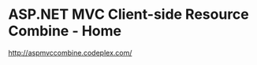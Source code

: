 <!--
id: 196196403
link: http://kevinisom.info/post/196196403/asp-net-mvc-client-side-resource-combine-home
slug: asp-net-mvc-client-side-resource-combine-home
date: Fri Sep 25 2009 12:31:06 GMT+1200 (NZST)
raw: {"blog_name":"kevinisom","id":196196403,"post_url":"http://kevinisom.info/post/196196403/asp-net-mvc-client-side-resource-combine-home","slug":"asp-net-mvc-client-side-resource-combine-home","type":"link","date":"2009-09-25 00:31:06 GMT","timestamp":1253838666,"state":"published","format":"html","reblog_key":"bfDVdJDz","tags":[],"short_url":"http://tmblr.co/Zw68YyBiRWp","highlighted":[],"feed_item":"http://aspmvccombine.codeplex.com/","from_feed_id":"650234","note_count":0,"title":"ASP.NET MVC Client-side Resource Combine - Home","url":"http://aspmvccombine.codeplex.com/","description":""}
publish: 2009-09-025
tags: 
title: ASP.NET MVC Client-side Resource Combine - Home
-->


ASP.NET MVC Client-side Resource Combine - Home
===============================================

<http://aspmvccombine.codeplex.com/>

